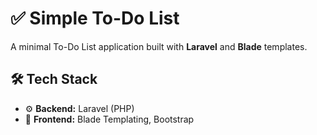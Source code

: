 # ✅ Simple To-Do List

A minimal To-Do List application built with **Laravel** and **Blade** templates.

## 🛠 Tech Stack

- ⚙️ **Backend:** Laravel (PHP)
- 🎨 **Frontend:** Blade Templating, Bootstrap

